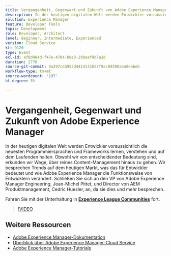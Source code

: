 ```yaml
---
title: Vergangenheit, Gegenwart und Zukunft von Adobe Experience Manager
description: In der heutigen digitalen Welt werden Entwickler voraussichtlich die neuesten Programmiersprachen und Frameworks lernen, verstehen und auf dem Laufenden halten. Obwohl wir von entscheidender Bedeutung sind, erkunden wir Wege, über reines Content-Management hinaus zu gehen. Wir besprechen Trends auf dem heutigen Markt, was das für Entwickler bedeutet und wie Adobe Experience Manager die Funktionsweise von Entwicklern verändert. Schließen Sie sich an den VP von Adobe Experience Manager Engineering, Jean-Michel Pittet, und Director von AEM Produktmanagement, Cedric Huesler, an, da sie dies und mehr besprechen.
solution: Experience Manager
feature: Developer Tools
topic: Development
role: Developer, Architect
level: Beginner, Intermediate, Experienced
version: Cloud Service
kt: 9120
type: Event
exl-id: af8d404d-f47e-4704-b0e3-29beafdd7a2d
duration: 2776
source-git-commit: 9a297cda953d4414131657f9ac84580aea0eabeb
workflow-type: tm+mt
source-wordcount: '197'
ht-degree: 3%

---
```


# Vergangenheit, Gegenwart und Zukunft von Adobe Experience Manager

In der heutigen digitalen Welt werden Entwickler voraussichtlich die neuesten Programmiersprachen und Frameworks lernen, verstehen und auf dem Laufenden halten. Obwohl wir von entscheidender Bedeutung sind, erkunden wir Wege, über reines Content-Management hinaus zu gehen. Wir besprechen Trends auf dem heutigen Markt, was das für Entwickler bedeutet und wie Adobe Experience Manager die Funktionsweise von Entwicklern verändert. Schließen Sie sich an den VP von Adobe Experience Manager Engineering, Jean-Michel Pittet, und Director von AEM Produktmanagement, Cedric Huesler, an, da sie dies und mehr besprechen.

Fahren Sie mit der Unterhaltung in **[Experience League Communities](https://adobe.ly/2WrPvNj)** fort.

>[!VIDEO](https://video.tv.adobe.com/v/337528/?quality=12&learn=on&hidetitle=true)

## Weitere Ressourcen

- [Adobe Experience Manager-Dokumentation](https://experienceleague.adobe.com/docs/experience-manager-cloud-service.html)
- [Überblick über Adobe Experience Manager-Cloud Service](https://experienceleague.adobe.com/docs/experience-manager-cloud-service/overview/home.html)
- [Adobe Experience Manager-Tutorials](https://experienceleague.adobe.com/docs/experience-manager-tutorials.html)
